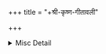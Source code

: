 +++
title = "+श्री-कृष्ण-गीतावली"

+++

<details><summary>Misc Detail</summary>

प्रथम पृष्ठ  
॥ ॐ श्रीपरमात्मने नमः॥  
श्रीगोस्वामी तुलसीदासजीरचित  
श्रीकृष्णगीतावली  
सरल भावार्थसहित  
त्वमेव माता च पिता त्वमेव  
त्वमेव बन्धुश्च सखा त्वमेव।  
त्वमेव विद्या द्रविणं त्वमेव  
त्वमेव सर्वं मम देवदेव॥  
गीता सेवा ट्रस्ट
</details>
